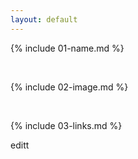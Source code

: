 ```yaml
---
layout: default
---
```


{% include 01-name.md %}


<br>

{% include 02-image.md %}

<br>

{% include 03-links.md %}


editt
